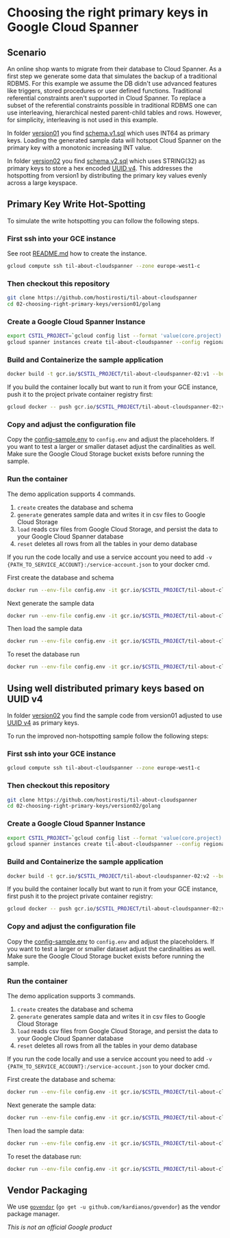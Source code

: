 # Choosing the right primary keys in Google Cloud Spanner

## Scenario

An online shop wants to migrate from their database to Cloud Spanner.
As a first step we generate some data that simulates the backup of a traditional
RDBMS. For this example we assume the DB didn't use advanced features like
triggers, stored procedures or user defined functions.
Traditional referential constraints aren't supported in Cloud Spanner.
To replace a subset of the referential constraints possible in traditional RDBMS
one can use interleaving, hierarchical nested parent-child tables and rows.
However, for simplicity, interleaving is not used in this example.

In folder [version01](version01) you find [schema.v1.sql](version01/schema.v1.sql)
which uses INT64 as primary keys. Loading the generated sample data will hotspot
Cloud Spanner on the primary key with a monotonic increasing INT value.

In folder [version02](version02) you find [schema.v2.sql](version02/schema.v2.sql)
which uses STRING(32) as primary keys to store a hex encoded
[UUID v4](https://en.wikipedia.org/wiki/Universally_unique_identifier#Version_4_(random)).
This addresses the hotspotting from version1 by distributing the primary
key values evenly across a large keyspace.

## Primary Key Write Hot-Spotting

To simulate the write hotspotting you can follow the following steps.

### First ssh into your GCE instance

See root [README.md](../README.md#create-a-gce-instance-and-install-all-required-packages)
how to create the instance.

```bash
gcloud compute ssh til-about-cloudspanner --zone europe-west1-c
```

### Then checkout this repository

```bash
git clone https://github.com/hostirosti/til-about-cloudspanner
cd 02-choosing-right-primary-keys/version01/golang
```

### Create a Google Cloud Spanner Instance

```bash
export CSTIL_PROJECT=`gcloud config list --format 'value(core.project)'`
gcloud spanner instances create til-about-cloudspanner --config regional-europe-west1 --description "TIL about Cloud Spanner" --nodes 3
```

### Build and Containerize the sample application

```bash
docker build -t gcr.io/$CSTIL_PROJECT/til-about-cloudspanner-02:v1 --build-arg version=v1 .
```

If you build the container locally but want to run it from your GCE instance,
push it to the project private container registry first:

```bash
gcloud docker -- push gcr.io/$CSTIL_PROJECT/til-about-cloudspanner-02:v1
```

### Copy and adjust the configuration file

Copy the [config-sample.env](config-sample.env) to `config.env` and adjust the
placeholders.
If you want to test a larger or smaller dataset adjust the cardinalities as well.
Make sure the Google Cloud Storage bucket exists before running the sample.

### Run the container

The demo application supports 4 commands.

1. `create` creates the database and schema
1. `generate` generates sample data and writes it in csv files to Google Cloud Storage
1. `load` reads csv files from Google Cloud Storage, and persist the data to your Google Cloud Spanner database
1. `reset` deletes all rows from all the tables in your demo database

If you run the code locally and use a service account you need to add `-v {PATH_TO_SERVICE_ACCOUNT}:/service-account.json` to your docker cmd.

First create the database and schema

```bash
docker run --env-file config.env -it gcr.io/$CSTIL_PROJECT/til-about-cloudspanner-02:v1 create
```

Next generate the sample data

```bash
docker run --env-file config.env -it gcr.io/$CSTIL_PROJECT/til-about-cloudspanner-02:v1 generate
```

Then load the sample data

```bash
docker run --env-file config.env -it gcr.io/$CSTIL_PROJECT/til-about-cloudspanner-02:v1 load
```

To reset the database run

```bash
docker run --env-file config.env -it gcr.io/$CSTIL_PROJECT/til-about-cloudspanner-02:v1 reset
```

## Using well distributed primary keys based on UUID v4

In folder [version02](version02) you find the sample code from version01 adjusted
to use [UUID v4](https://en.wikipedia.org/wiki/Universally_unique_identifier#Version_4_(random))
as primary keys.

To run the improved non-hotspotting sample follow the following steps:

### First ssh into your GCE instance

```bash
gcloud compute ssh til-about-cloudspanner --zone europe-west1-c
```

### Then checkout this repository

```bash
git clone https://github.com/hostirosti/til-about-cloudspanner
cd 02-choosing-right-primary-keys/version02/golang
```

### Create a Google Cloud Spanner Instance

```bash
export CSTIL_PROJECT=`gcloud config list --format 'value(core.project)'`
gcloud spanner instances create til-about-cloudspanner --config regional-europe-west1 --description "TIL about Cloud Spanner" --nodes 3
```

### Build and Containerize the sample application

```bash
docker build -t gcr.io/$CSTIL_PROJECT/til-about-cloudspanner-02:v2 --build-arg version=v2 .
```

If you build the container locally but want to run it from your GCE instance, first
push it to the project private container registry:

```bash
gcloud docker -- push gcr.io/$CSTIL_PROJECT/til-about-cloudspanner-02:v2
```

### Copy and adjust the configuration file

Copy the [config-sample.env](config-sample.env) to `config.env` and adjust the
placeholders.
If you want to test a larger or smaller dataset adjust the cardinalities as well.
Make sure the Google Cloud Storage bucket exists before running the sample.

### Run the container

The demo application supports 3 commands.

1. `create` creates the database and schema
1. `generate` generates sample data and writes it in csv files to Google Cloud Storage
1. `load` reads csv files from Google Cloud Storage, and persist the data to your Google Cloud Spanner database
1. `reset` deletes all rows from all the tables in your demo database

If you run the code locally and use a service account you need to add `-v {PATH_TO_SERVICE_ACCOUNT}:/service-account.json` to your docker cmd.

First create the database and schema:

```bash
docker run --env-file config.env -it gcr.io/$CSTIL_PROJECT/til-about-cloudspanner-02:v2 create
```

Next generate the sample data:

```bash
docker run --env-file config.env -it gcr.io/$CSTIL_PROJECT/til-about-cloudspanner-02:v2 generate
```

Then load the sample data:

```bash
docker run --env-file config.env -it gcr.io/$CSTIL_PROJECT/til-about-cloudspanner-02:v2 load
```

To reset the database run:

```bash
docker run --env-file config.env -it gcr.io/$CSTIL_PROJECT/til-about-cloudspanner-02:v2 reset
```

## Vendor Packaging

We use [`govendor`](https://github.com/kardianos/govendor) (`go get -u github.com/kardianos/govendor`) as the vendor package manager.

*This is not an official Google product*